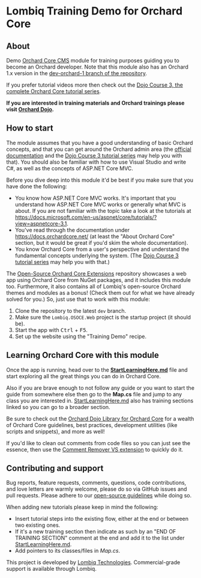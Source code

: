 # Lombiq Training Demo for Orchard Core



## About

Demo [Orchard Core CMS](https://www.orchardcore.net/) module for training purposes guiding you to become an Orchard developer. Note that this module also has an Orchard 1.x version in the [dev-orchard-1 branch of the repository](https://github.com/Lombiq/Orchard-Training-Demo-Module/tree/dev-orchard-1).

If you prefer tutorial videos more then check out the [Dojo Course 3, the complete Orchard Core tutorial series](https://orcharddojo.net/orchard-training/dojo-course-3-the-full-orchard-core-tutorial).

**If you are interested in training materials and Orchard trainings please visit [Orchard Dojo](https://orcharddojo.net/).**


## How to start

The module assumes that you have a good understanding of basic Orchard concepts, and that you can get around the Orchard admin area (the [official documentation](https://docs.orchardcore.net/en/dev/) and the [Dojo Course 3 tutorial series](https://orcharddojo.net/orchard-training/dojo-course-3-the-full-orchard-core-tutorial) may help you with that). You should also be familiar with how to use Visual Studio and write C#, as well as the concepts of ASP.NET Core MVC.

Before you dive deep into this module it'd be best if you make sure that you have done the following: 

* You know how ASP.NET Core MVC works. It's important that you understand how ASP.NET Core MVC works or generally what MVC is about. If you are not familiar with the topic take a look at the tutorials at https://docs.microsoft.com/en-us/aspnet/core/tutorials/?view=aspnetcore-3.1.
* You've read through the documentation under https://docs.orchardcore.net/ (at least the "About Orchard Core" section, but it would be great if you'd skim the whole documentation).
* You know Orchard Core from a user's perspective and understand the fundamental concepts underlying the system. (The [Dojo Course 3 tutorial series](https://orcharddojo.net/orchard-training/dojo-course-3-the-full-orchard-core-tutorial) may help you with that.) 

The [Open-Source Orchard Core Extensions](https://github.com/Lombiq/Open-Source-Orchard-Core-Extensions) repository showcases a web app using Orchard Core from NuGet packages, and it includes this module too. Furthermore, it also contains all of Lombiq's open-source Orchard themes and modules as a bonus! (Check them out for what we have already solved for you.) So, just use that to work with this module:

1. Clone the repository to the latest `dev` branch.
2. Make sure the `Lombiq.OSOCE.Web` project is the startup project (it should be).
3. Start the app with <kbd>Ctrl</kbd> + <kbd>F5</kbd>.
4. Set up the website using the "Training Demo" recipe.


## Learning Orchard Core with this module

Once the app is running, head over to the **[StartLearningHere.md](StartLearningHere.md)** file and start exploring all the great things you can do in Orchard Core.

Also if you are brave enough to not follow any guide or you want to start the guide from somewhere else then go to the **Map.cs** file and jump to any class you are interested in. [StartLearningHere.md](StartLearningHere.md) also has training sections linked so you can go to a broader section.

Be sure to check out the [Orchard Dojo Library for Orchard Core](https://orcharddojo.net/orchard-resources/CoreLibrary/) for a wealth of Orchard Core guidelines, best practices, development utilities (like scripts and snippets), and more as well!

If you'd like to clean out comments from code files so you can just see the essence, then use the [Comment Remover VS extension](https://marketplace.visualstudio.com/items?itemName=MadsKristensen.CommentRemover) to quickly do it.


## Contributing and support

Bug reports, feature requests, comments, questions, code contributions, and love letters are warmly welcome, please do so via GitHub issues and pull requests. Please adhere to our [open-source guidelines](https://lombiq.com/open-source-guidelines) while doing so.

When adding new tutorials please keep in mind the following:

- Insert tutorial steps into the existing flow, either at the end or between two existing ones.
- If it's a new training section then indicate as such by an "END OF TRAINING SECTION" comment at the end and add it to the list under [StartLearningHere.md](StartLearningHere.md).
- Add pointers to its classes/files in *Map.cs*.

This project is developed by [Lombiq Technologies](https://lombiq.com/). Commercial-grade support is available through Lombiq.
